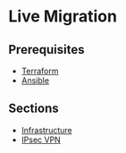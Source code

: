 # Live Migration

## Prerequisites

- [Terraform](https://www.terraform.io/downloads.html)
- [Ansible](https://docs.ansible.com/ansible/latest/installation_guide/intro_installation.html)

## Sections

- [Infrastructure](infrastructure)
- [IPsec VPN](ipsec-vpn)
